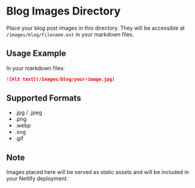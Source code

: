 # Blog Images Directory

Place your blog post images in this directory. They will be accessible at `/images/blog/filename.ext` in your markdown files.

## Usage Example

In your markdown files:
```markdown
![Alt text](/images/blog/your-image.jpg)
```

## Supported Formats
- .jpg / .jpeg
- .png
- .webp
- .svg
- .gif

## Note
Images placed here will be served as static assets and will be included in your Netlify deployment.